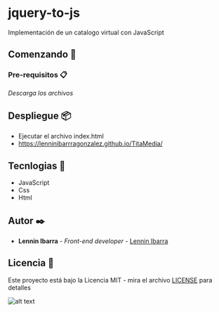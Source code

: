 # jquery-to-js

Implementación de un catalogo virtual con JavaScript

## Comenzando 🚀

### Pre-requisitos 📋
_Descarga los archivos_

## Despliegue 📦
- Ejecutar el archivo index.html
- https://lenninibarrragonzalez.github.io/TitaMedia/


## Tecnlogias 🔧
- JavaScript
- Css
- Html

## Autor ✒️

- **Lennin Ibarra** - _Front-end developer_ - [Lennin Ibarra](https://github.com/lenninIbarrraGonzalez)

## Licencia 📄
Este proyecto está bajo la Licencia MIT - mira el archivo [LICENSE](https://wikis.fdi.ucm.es/ELP/Licencia_MIT) para detalles

![alt text](https://lenninibarrragonzalez.github.io/jquery-to-js/)

